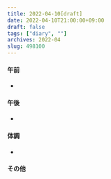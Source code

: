 ```yaml
---
title: 2022-04-10[draft]
date: 2022-04-10T21:00:00+09:00
draft: false
tags: ["diary", ""]
archives: 2022-04
slug: 498100
---
```

#### 午前
- 
#### 午後
- 
#### 体調
- 
#### その他